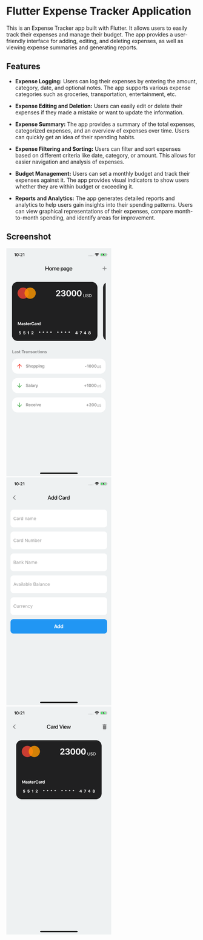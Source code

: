 # Flutter Expense Tracker Application

This is an Expense Tracker app built with Flutter. It allows users to easily track their expenses and manage their budget. The app provides a user-friendly interface for adding, editing, and deleting expenses, as well as viewing expense summaries and generating reports.

## Features

- **Expense Logging:** Users can log their expenses by entering the amount, category, date, and optional notes. The app supports various expense categories such as groceries, transportation, entertainment, etc.

- **Expense Editing and Deletion:** Users can easily edit or delete their expenses if they made a mistake or want to update the information.

- **Expense Summary:** The app provides a summary of the total expenses, categorized expenses, and an overview of expenses over time. Users can quickly get an idea of their spending habits.

- **Expense Filtering and Sorting:** Users can filter and sort expenses based on different criteria like date, category, or amount. This allows for easier navigation and analysis of expenses.

- **Budget Management:** Users can set a monthly budget and track their expenses against it. The app provides visual indicators to show users whether they are within budget or exceeding it.

- **Reports and Analytics:** The app generates detailed reports and analytics to help users gain insights into their spending patterns. Users can view graphical representations of their expenses, compare month-to-month spending, and identify areas for improvement.


## Screenshot

<img src="assets/images/preview1.png" height="600em" /><img src="assets/images/preview2.png" height="600em" /><img src="assets/images/preview3.png" height="600em" />